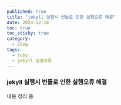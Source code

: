 ```yaml
---
published: true
title: "jekyll 실행시 번들로 인한 실행오류 해결"
date: 2024-12-18
toc: true
toc_sticky: true
category: 
  - blog
tags:
  - ruby
  - jekyll 실행오류
---
```


### jekyll 실행시 번들로 인한 실행오류 해결
내용 정리 중